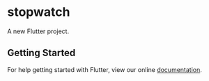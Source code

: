 # stopwatch

A new Flutter project.

## Getting Started

For help getting started with Flutter, view our online
[documentation](https://flutter.io/).
